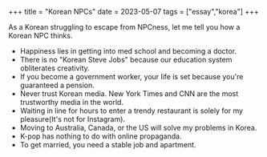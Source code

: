 +++
title = "Korean NPCs"
date = 2023-05-07
tags = ["essay","korea"]
+++

As a Korean struggling to escape from NPCness, let me tell you how a Korean NPC thinks.

* Happiness lies in getting into med school and becoming a doctor.
* There is no "Korean Steve Jobs" because our education system obliterates creativity.
* If you become a government worker, your life is set because you're guaranteed a pension.
* Never trust Korean media. New York Times and CNN are the most trustworthy media in the world. 
* Waiting in line for hours to enter a trendy restaurant is solely for my pleasure(It's not for Instagram).
* Moving to Australia, Canada, or the US will solve my problems in Korea.
* K-pop has nothing to do with online propaganda.
* To get married, you need a stable job and apartment.